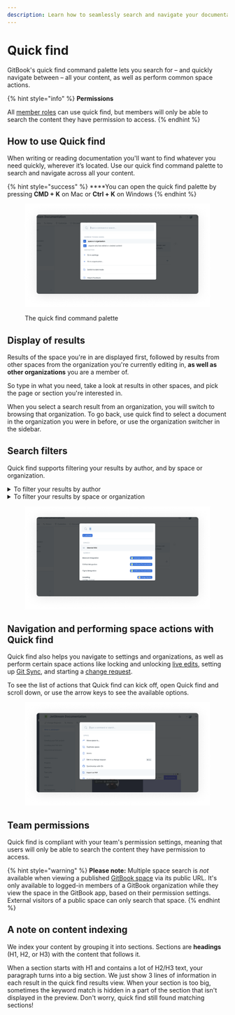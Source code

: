 ```yaml
---
description: Learn how to seamlessly search and navigate your documentation
---
```


# Quick find

GitBook's quick find command palette lets you search for – and quickly navigate between – all your content, as well as perform common space actions.

{% hint style="info" %}
**Permissions**

All [member roles](../../account-management/member-management/roles.md) can use quick find, but members will only be able to search the content they have permission to access.‌
{% endhint %}

## How to use Quick find

When writing or reading documentation you'll want to find whatever you need quickly, wherever it’s located. Use our quick find command palette to search and navigate across all your content.

{% hint style="success" %}
**​**You can open the quick find palette by pressing **CMD + K** on Mac or **Ctrl + K** on Windows
{% endhint %}

<div data-full-width="true">

<figure><img src="../../.gitbook/assets/Quick find.png" alt="Open Quick find palette, which you to type in command or search a specific term"><figcaption><p>The quick find command palette</p></figcaption></figure>

</div>

## Display of results <a href="#display-of-results" id="display-of-results"></a>

Results of the space you're in are displayed first, followed by results from other spaces from the organization you're currently editing in, **as well as other organizations** you are a member of.

So type in what you need, take a look at results in other spaces, and pick the page or section you're interested in.

When you select a search result from an organization, you will switch to browsing that organization. To go back, use quick find to select a document in the organization you were in before, or use the organization switcher in the sidebar.

## Search filters

Quick find supports filtering your results by author, and by space or organization.

<details>

<summary>To filter your results by author</summary>

Add a `by:` filter to your query. You can then search for members of your organization by name, and select the author you're interested in.

</details>

<details>

<summary>To filter your results by space or organization</summary>

Add an `in:` filter to your query. Search for the space or organization you're interested in, and the results of your query will be scoped to the specified space or organization.

</details>

<div data-full-width="true">

<figure><img src="../../.gitbook/assets/Search filters.png" alt="Open Quick find palette with a filter enabled. You can filter your results by author or by searching in a specific content"><figcaption></figcaption></figure>

</div>

## Navigation and performing space actions with Quick find

Quick find also helps you navigate to settings and organizations, as well as perform certain space actions like locking and unlocking [live edits](../../collaboration/collaboration/live-edits.md), setting up [Git Sync](../../integrations/git-sync/), and starting a [change request](../../collaboration/collaboration/change-requests.md).

To see the list of actions that Quick find can kick off, open Quick find and scroll down, or use the arrow keys to see the available options.

<div data-full-width="true">

<figure><img src="../../.gitbook/assets/Actions with quick find.png" alt="Open Quick find palette scrolled down to navigation and actions options. The actions allow you to move spaces, lock and unlock edits and many more."><figcaption></figcaption></figure>

</div>

## ​Team permissions <a href="#team-permissions" id="team-permissions"></a>

Quick find is compliant with your team's permission settings, meaning that users will only be able to search the content they have permission to access.‌

{% hint style="warning" %}
**Please note:** Multiple space search is _not_ available when viewing a published [GitBook space](../../content-creation/content-structure/what-is-a-space.md) via its public URL. It's only available to logged-in members of a GitBook organization while they view the space in the GitBook app, based on their permission settings. External visitors of a public space can only search that space.
{% endhint %}

## ​A note on content indexing <a href="#indexation" id="indexation"></a>

We index your content by grouping it into sections. Sections are **headings** (H1, H2, or H3) with the content that follows it.

When a section starts with H1 and contains a lot of H2/H3 text, your paragraph turns into a big section. We just show 3 lines of information in each result in the quick find results view. When your section is too big, sometimes the keyword match is hidden in a part of the section that isn't displayed in the preview. Don't worry, quick find still found matching sections!
